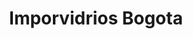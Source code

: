 ---
title: "Imporvidrios Bogota"
url: /bogota-d-c/imporvidrios-bogota/
shop: reparación de automóviles
---